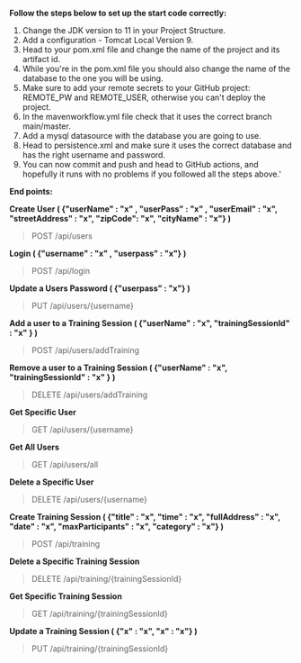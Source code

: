 **Follow the steps below to set up the start code correctly:**

1. Change the JDK version to 11 in your Project Structure.
2. Add a configuration - Tomcat Local Version 9.
3. Head to your pom.xml file and change the name of the project and its artifact id.
4. While you're in the pom.xml file you should also change the name of the database to the one you will be using.
5. Make sure to add your remote secrets to your GitHub project: REMOTE_PW and REMOTE_USER, otherwise you can't deploy the project.
6. In the mavenworkflow.yml file check that it uses the correct branch main/master.
7. Add a mysql datasource with the database you are going to use.
8. Head to persistence.xml and make sure it uses the correct database and has the right username and password.
9. You can now commit and push and head to GitHub actions, and hopefully it runs with no problems if you followed all the steps above.'

**End points:**

**Create User ( {"userName"  : "x" , "userPass" : "x" , "userEmail" : "x",
"streetAddress" : "x", "zipCode": "x", "cityName" : "x"} )**
> POST /api/users

**Login ( {"username"  : "x" , "userpass" : "x"} )**
> POST /api/login

**Update a Users Password ( {"userpass" : "x"} )**
> PUT /api/users/{username}

**Add a user to a Training Session ( {"userName" : "x", "trainingSessionId" : "x" } )**
> POST /api/users/addTraining

**Remove a user to a Training Session ( {"userName" : "x", "trainingSessionId" : "x" } )**
> DELETE /api/users/addTraining

**Get Specific User**
> GET /api/users/{username}

**Get All Users**
> GET /api/users/all

**Delete a Specific User**
> DELETE /api/users/{username}

**Create Training Session ( {"title" : "x", "time" : "x", "fullAddress" : "x", "date" : "x",
"maxParticipants" : "x", "category" : "x"} )**
> POST /api/training

**Delete a Specific Training Session**
> DELETE /api/training/{trainingSessionId}

**Get Specific Training Session**
> GET /api/training/{trainingSessionId}

**Update a Training Session ( {"x" : "x", "x" : "x"} )**
> PUT /api/training/{trainingSessionId}